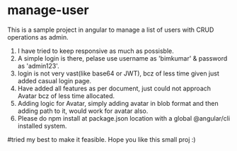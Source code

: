 # manage-user
This is a sample project in angular to manage a list of users with CRUD operations as admin.
1) I have tried to keep responsive as much as possisble.
2) A simple login is there, pelase use username as 'bimkumar' & password as 'admin123'.
3) login is not very vast(like base64 or JWT), bcz of less time given just added casual login page.
4) Have added all features as per document, just could not approach Avatar bcz of less time allocated.
5) Adding logic for Avatar, simply adding avatar in blob format and then adding path to it, would work for avatar also.
6) Please do npm install at package.json location with a global @angular/cli installed system.



#tried my best to make it feasible. Hope you like this small proj :)
